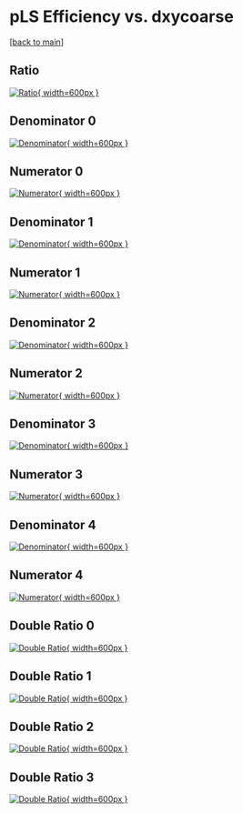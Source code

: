 # pLS Efficiency vs. dxycoarse

[[back to main](./)]



## Ratio

[![Ratio](../mtv/var/pLS_xtr_321_-1_eff_dxycoarse.png){ width=600px }](../mtv/var/pLS_xtr_321_-1_eff_dxycoarse.pdf)

## Denominator 0

[![Denominator](../mtv/den/pLS_xtr_321_-1_eff_dxycoarse_den0.png){ width=600px }](../mtv/den/pLS_xtr_321_-1_eff_dxycoarse_den0.pdf)

## Numerator 0

[![Numerator](../mtv/num/pLS_xtr_321_-1_eff_dxycoarse_num0.png){ width=600px }](../mtv/num/pLS_xtr_321_-1_eff_dxycoarse_num0.pdf)

## Denominator 1

[![Denominator](../mtv/den/pLS_xtr_321_-1_eff_dxycoarse_den1.png){ width=600px }](../mtv/den/pLS_xtr_321_-1_eff_dxycoarse_den1.pdf)

## Numerator 1

[![Numerator](../mtv/num/pLS_xtr_321_-1_eff_dxycoarse_num1.png){ width=600px }](../mtv/num/pLS_xtr_321_-1_eff_dxycoarse_num1.pdf)

## Denominator 2

[![Denominator](../mtv/den/pLS_xtr_321_-1_eff_dxycoarse_den2.png){ width=600px }](../mtv/den/pLS_xtr_321_-1_eff_dxycoarse_den2.pdf)

## Numerator 2

[![Numerator](../mtv/num/pLS_xtr_321_-1_eff_dxycoarse_num2.png){ width=600px }](../mtv/num/pLS_xtr_321_-1_eff_dxycoarse_num2.pdf)

## Denominator 3

[![Denominator](../mtv/den/pLS_xtr_321_-1_eff_dxycoarse_den3.png){ width=600px }](../mtv/den/pLS_xtr_321_-1_eff_dxycoarse_den3.pdf)

## Numerator 3

[![Numerator](../mtv/num/pLS_xtr_321_-1_eff_dxycoarse_num3.png){ width=600px }](../mtv/num/pLS_xtr_321_-1_eff_dxycoarse_num3.pdf)

## Denominator 4

[![Denominator](../mtv/den/pLS_xtr_321_-1_eff_dxycoarse_den4.png){ width=600px }](../mtv/den/pLS_xtr_321_-1_eff_dxycoarse_den4.pdf)

## Numerator 4

[![Numerator](../mtv/num/pLS_xtr_321_-1_eff_dxycoarse_num4.png){ width=600px }](../mtv/num/pLS_xtr_321_-1_eff_dxycoarse_num4.pdf)

## Double Ratio 0

[![Double Ratio](../mtv/ratio/pLS_xtr_321_-1_eff_dxycoarse_ratio0.png){ width=600px }](../mtv/ratio/pLS_xtr_321_-1_eff_dxycoarse_ratio0.pdf)

## Double Ratio 1

[![Double Ratio](../mtv/ratio/pLS_xtr_321_-1_eff_dxycoarse_ratio1.png){ width=600px }](../mtv/ratio/pLS_xtr_321_-1_eff_dxycoarse_ratio1.pdf)

## Double Ratio 2

[![Double Ratio](../mtv/ratio/pLS_xtr_321_-1_eff_dxycoarse_ratio2.png){ width=600px }](../mtv/ratio/pLS_xtr_321_-1_eff_dxycoarse_ratio2.pdf)

## Double Ratio 3

[![Double Ratio](../mtv/ratio/pLS_xtr_321_-1_eff_dxycoarse_ratio3.png){ width=600px }](../mtv/ratio/pLS_xtr_321_-1_eff_dxycoarse_ratio3.pdf)

